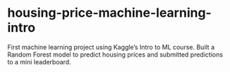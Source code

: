 # housing-price-machine-learning-intro
First machine learning project using Kaggle’s Intro to ML course. Built a Random Forest model to predict housing prices and submitted predictions to a mini leaderboard.
